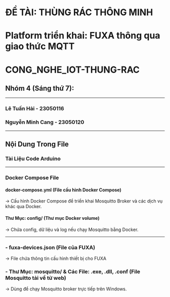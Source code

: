 # ĐỀ TÀI: THÙNG RÁC THÔNG MINH

# Platform triển khai: FUXA thông qua giao thức MQTT

# CONG_NGHE_IOT-THUNG-RAC
## Nhóm 4 (Sáng thứ 7):
--------------------------------------------
### Lê Tuấn Hải - 23050116
### Nguyễn Minh Cang - 23050120
--------------------------------------------
## Nội Dung Trong File 
### Tài Liệu Code Arduino
---------------------------------------------
### Docker Compose File
#### docker-compose.yml (File cấu hình Docker Compose)
→ Cấu hình Docker Compose để triển khai Mosquitto Broker và các dịch vụ khác qua Docker.
#### Thư Mục: config/ (Thư mục Docker volume)
→ Chứa config, dữ liệu và log nếu chạy Mosquitto bằng Docker.

---------------------------------------------
### - fuxa-devices.json (File của FUXA)
→ File chứa thông tin cấu hình thiết bị cho FUXA
### - Thư Mục: mosquitto/ & Các File: .exe, .dll, .conf (File Mosquitto tải về từ web)
→ Dùng để chạy Mosquitto broker trực tiếp trên Windows.
